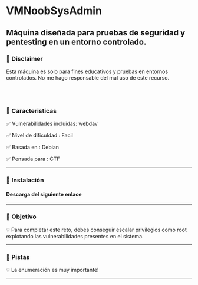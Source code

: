 <h1> VMNoobSysAdmin </h1>
<h2> Máquina diseñada para pruebas de seguridad y pentesting en un entorno controlado.</h2>


<h3> 🔴 Disclaimer</h3>
<p>Esta máquina es solo para fines educativos y pruebas en entornos controlados. No me hago responsable del mal uso de este recurso.</p>
<br>
<br>

<h3>🚀 Caracteristicas </h3>

<p>✅ Vulnerabilidades incluidas: webdav</p>
<p>✅ Nivel de dificuldad : Facil</p>
<p>✅ Basada en : Debian </p>
<p>✅ Pensada para : CTF</p>

---
<h3>🔧 Instalación</h3>
<h4>Descarga del siguiente enlace</h4>

---

<h3>🎯 Objetivo </h3>
<p>💡 Para completar este reto, debes conseguir escalar privilegios como root explotando las vulnerabilidades presentes en el sistema.</p>

---

<h3>👣 Pistas</h3>
<p>💡 La enumeración es muy importante!</p>

---
